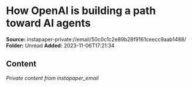 # How OpenAI is building a path toward AI agents

**Source:** instapaper-private://email/50c0c1c2e89b28f9161ceecc9aab1488/
**Folder:** Unread
**Added:** 2023-11-06T17:21:34




## Content
*Private content from instapaper_email*
